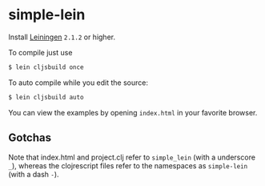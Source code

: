 # simple-lein

Install [Leiningen](https://github.com/technomancy/leiningen/blob/master/README.md) `2.1.2` or higher.

To compile just use

```bash
$ lein cljsbuild once
```

To auto compile while you edit the source:

```bash
$ lein cljsbuild auto
```

You can view the examples by opening `index.html` in your favorite browser.

## Gotchas

Note that index.html and project.clj refer to `simple_lein` (with a underscore `_`), whereas the clojrescript files refer to the namespaces as `simple-lein` (with a dash `-`).
